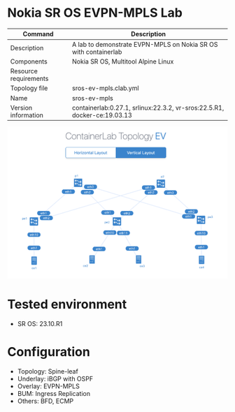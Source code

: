 # Nokia SR OS EVPN-MPLS Lab

| Command | Description |
| --- | --- |
| Description | A lab to demonstrate EVPN-MPLS on Nokia SR OS with containerlab |
| Components | Nokia SR OS, Multitool Alpine Linux |
| Resource requirements |  |
| Topology file | sros-ev-mpls.clab.yml |
| Name | sros-ev-mpls |
| Version information | containerlab:0.27.1, srlinux:22.3.2, vr-sros:22.5.R1, docker-ce:19.03.13 |

![Topology](images/topology.png)


# Tested environment
- SR OS: 23.10.R1

# Configuration
- Topology: Spine-leaf
- Underlay: iBGP with OSPF
- Overlay: EVPN-MPLS
- BUM: Ingress Replication
- Others: BFD, ECMP
